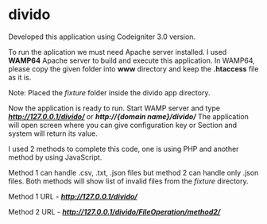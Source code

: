 # divido

Developed this application using Codeigniter 3.0 version.

To run the aplication we must need Apache server installed. I used **WAMP64** Apache server to build and execute this application.
In WAMP64, please copy the given folder into **www** directory and keep the **.htaccess** file as it is.

Note: Placed the _fixture_ folder inside the divido app directory.

Now the application is ready to run. Start WAMP server and type **_http://127.0.0.1/divido/_** or _**http://{domain name}/divido/**_
The application will open screen where you can give configuration key or Section and system will return its value.

I used 2 methods to complete this code, one is using PHP and another method by using JavaScript.

Method 1 can handle .csv, .txt, .json files but method 2 can handle only .json files.
Both methods will show list of invalid files from the _fixture_ directory.

Method 1 URL - **_http://127.0.0.1/divido/_**

Method 2 URL - **_http://127.0.0.1/divido/FileOperation/method2/_**
